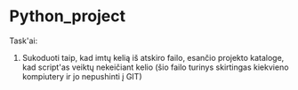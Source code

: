 # Python_project
Task'ai:
1. Sukoduoti taip, kad imtų kelią iš atskiro failo, esančio projekto kataloge, kad script'as veiktų nekeičiant kelio (šio failo turinys skirtingas kiekvieno kompiutery ir jo nepushinti į GIT)
